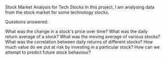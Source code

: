 Stock Market Analysis for Tech Stocks
In this project, I am analysing data from the stock market for some technology stocks.

Questions answered:

What was the change in a stock's price over time?
What was the daily return average of a stock?
What was the moving average of various stocks?
What was the correlation between daily returns of different stocks?
How much value do we put at risk by investing in a particular stock?
How can we attempt to predict future stock behaviour?
